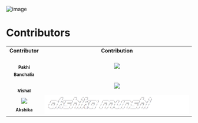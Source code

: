 ![image](https://user-images.githubusercontent.com/92500255/196774744-0801f374-49bf-421b-9d29-90c6636af997.png)


# Contributors

<table align="center">
<tr>
  <th>Contributor</th>
  <th>Contribution</th>
</tr>

<tr>
<td align="center"><a href="https://github.com/Pakhi07"><img src="https://avatars.githubusercontent.com/u/92666755?v=4" width="100px;" alt=""/><br /><sub><b>Pakhi Banchalia</b></sub></a><br /></td>
<td align="center"><img src="Screenshot/screenshot_pakhi.png"></td>
</tr>

<tr>
<td align="center"><a href="https://github.com/vishalj0501"><img src="https://avatars.githubusercontent.com/u/92500255?s=40&v=4" width="100px;" alt=""/><br /><sub><b>Vishal</b></sub></a><br /></td>
<td align="center"><img src="Screenshot/screenshot_vishal.png"></td>
</tr>



<tr>
<td align="center"><a href="https://github.com/Akshika_Munshi"><img src="https://avatars.githubusercontent.com/u/116476084?v=3&size=40"/><br /><sub><b>Akshika</b></sub></a><br /></td>
<td align="center"><img src="Screenshot/screenshot_akshika.png"></td>
</tr>



</table>
